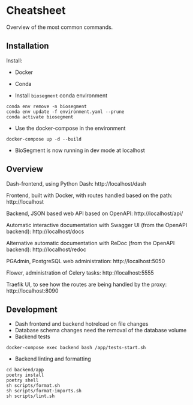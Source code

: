 # Cheatsheet

Overview of the most common commands.

## Installation

Install:
- Docker
- Conda

- Install `biosegment` conda environment
```
conda env remove -n biosegment
conda env update -f environment.yaml --prune
conda activate biosegment
```

- Use the docker-compose in the environment
```
docker-compose up -d --build
```

- BioSegment is now running in dev mode at localhost

## Overview
Dash-frontend, using Python Dash: http://localhost/dash

Frontend, built with Docker, with routes handled based on the path: http://localhost

Backend, JSON based web API based on OpenAPI: http://localhost/api/

Automatic interactive documentation with Swagger UI (from the OpenAPI backend): http://localhost/docs

Alternative automatic documentation with ReDoc (from the OpenAPI backend): http://localhost/redoc

PGAdmin, PostgreSQL web administration: http://localhost:5050

Flower, administration of Celery tasks: http://localhost:5555

Traefik UI, to see how the routes are being handled by the proxy: http://localhost:8090

## Development
- Dash frontend and backend hotreload on file changes
- Database schema changes need the removal of the database volume
- Backend tests
```
docker-compose exec backend bash /app/tests-start.sh
```
- Backend linting and formatting
```
cd backend/app
poetry install
poetry shell
sh scripts/format.sh
sh scripts/format-imports.sh
sh scripts/lint.sh
```